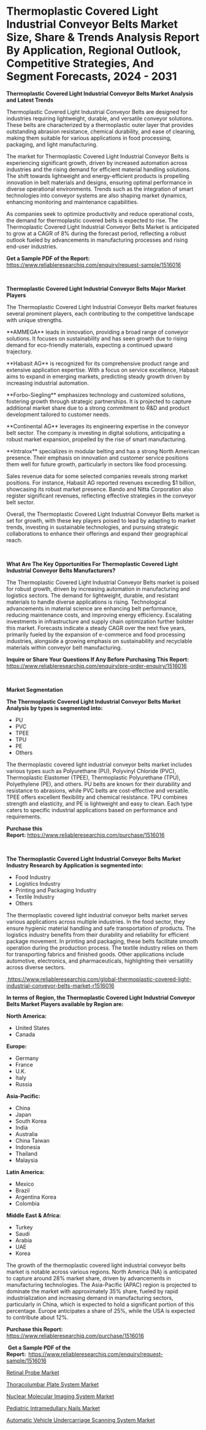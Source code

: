 <p><h1>Thermoplastic Covered Light Industrial Conveyor Belts Market Size, Share & Trends Analysis Report By Application, Regional Outlook, Competitive Strategies, And Segment Forecasts, 2024 - 2031</h1></p><p><strong>Thermoplastic Covered Light Industrial Conveyor Belts Market Analysis and Latest Trends</strong></p>
<p><p>Thermoplastic Covered Light Industrial Conveyor Belts are designed for industries requiring lightweight, durable, and versatile conveyor solutions. These belts are characterized by a thermoplastic outer layer that provides outstanding abrasion resistance, chemical durability, and ease of cleaning, making them suitable for various applications in food processing, packaging, and light manufacturing.</p><p>The market for Thermoplastic Covered Light Industrial Conveyor Belts is experiencing significant growth, driven by increased automation across industries and the rising demand for efficient material handling solutions. The shift towards lightweight and energy-efficient products is propelling innovation in belt materials and designs, ensuring optimal performance in diverse operational environments. Trends such as the integration of smart technologies into conveyor systems are also shaping market dynamics, enhancing monitoring and maintenance capabilities.</p><p>As companies seek to optimize productivity and reduce operational costs, the demand for thermoplastic covered belts is expected to rise. The Thermoplastic Covered Light Industrial Conveyor Belts Market is anticipated to grow at a CAGR of 8% during the forecast period, reflecting a robust outlook fueled by advancements in manufacturing processes and rising end-user industries.</p></p>
<p><strong>Get a Sample PDF of the Report:&nbsp;</strong> <a href="https://www.reliableresearchiq.com/enquiry/request-sample/1516016?utm_campaign=1732&utm_medium=2&utm_source=Github&utm_content=ia&utm_term=27102024&utm_id=thermoplastic-covered-light-industrial-conveyor-belts">https://www.reliableresearchiq.com/enquiry/request-sample/1516016</a></p>
<p>&nbsp;</p>
<p><strong>Thermoplastic Covered Light Industrial Conveyor Belts Major Market Players</strong></p>
<p><p>The Thermoplastic Covered Light Industrial Conveyor Belts market features several prominent players, each contributing to the competitive landscape with unique strengths.</p><p>**AMMEGA** leads in innovation, providing a broad range of conveyor solutions. It focuses on sustainability and has seen growth due to rising demand for eco-friendly materials, expecting a continued upward trajectory.</p><p>**Habasit AG** is recognized for its comprehensive product range and extensive application expertise. With a focus on service excellence, Habasit aims to expand in emerging markets, predicting steady growth driven by increasing industrial automation.</p><p>**Forbo-Siegling** emphasizes technology and customized solutions, fostering growth through strategic partnerships. It is projected to capture additional market share due to a strong commitment to R&D and product development tailored to customer needs.</p><p>**Continental AG** leverages its engineering expertise in the conveyor belt sector. The company is investing in digital solutions, anticipating a robust market expansion, propelled by the rise of smart manufacturing.</p><p>**Intralox** specializes in modular belting and has a strong North American presence. Their emphasis on innovation and customer service positions them well for future growth, particularly in sectors like food processing.</p><p>Sales revenue data for some selected companies reveals strong market positions. For instance, Habasit AG reported revenues exceeding $1 billion, showcasing its robust market presence. Bando and Nitta Corporation also register significant revenues, reflecting effective strategies in the conveyor belt sector.</p><p>Overall, the Thermoplastic Covered Light Industrial Conveyor Belts market is set for growth, with these key players poised to lead by adapting to market trends, investing in sustainable technologies, and pursuing strategic collaborations to enhance their offerings and expand their geographical reach.</p></p>
<p>&nbsp;</p>
<p><strong>What Are The Key Opportunities For Thermoplastic Covered Light Industrial Conveyor Belts Manufacturers?</strong></p>
<p><p>The Thermoplastic Covered Light Industrial Conveyor Belts market is poised for robust growth, driven by increasing automation in manufacturing and logistics sectors. The demand for lightweight, durable, and resistant materials to handle diverse applications is rising. Technological advancements in material science are enhancing belt performance, reducing maintenance costs, and improving energy efficiency. Escalating investments in infrastructure and supply chain optimization further bolster this market. Forecasts indicate a steady CAGR over the next five years, primarily fueled by the expansion of e-commerce and food processing industries, alongside a growing emphasis on sustainability and recyclable materials within conveyor belt manufacturing.</p></p>
<p><strong>Inquire or Share Your Questions If Any Before Purchasing This Report:</strong> <a href="https://www.reliableresearchiq.com/enquiry/pre-order-enquiry/1516016?utm_campaign=1732&utm_medium=2&utm_source=Github&utm_content=ia&utm_term=27102024&utm_id=thermoplastic-covered-light-industrial-conveyor-belts">https://www.reliableresearchiq.com/enquiry/pre-order-enquiry/1516016</a></p>
<p>&nbsp;</p>
<p><strong>Market Segmentation</strong></p>
<p><strong>The Thermoplastic Covered Light Industrial Conveyor Belts Market Analysis by types is segmented into:</strong></p>
<p><ul><li>PU</li><li>PVC</li><li>TPEE</li><li>TPU</li><li>PE</li><li>Others</li></ul></p>
<p><p>The thermoplastic covered light industrial conveyor belts market includes various types such as Polyurethane (PU), Polyvinyl Chloride (PVC), Thermoplastic Elastomer (TPEE), Thermoplastic Polyurethane (TPU), Polyethylene (PE), and others. PU belts are known for their durability and resistance to abrasions, while PVC belts are cost-effective and versatile. TPEE offers excellent flexibility and chemical resistance. TPU combines strength and elasticity, and PE is lightweight and easy to clean. Each type caters to specific industrial applications based on performance and requirements.</p></p>
<p><strong>Purchase this Report:&nbsp;</strong><a href="https://www.reliableresearchiq.com/purchase/1516016?utm_campaign=1732&utm_medium=2&utm_source=Github&utm_content=ia&utm_term=27102024&utm_id=thermoplastic-covered-light-industrial-conveyor-belts">https://www.reliableresearchiq.com/purchase/1516016</a></p>
<p>&nbsp;</p>
<p><strong>The Thermoplastic Covered Light Industrial Conveyor Belts Market Industry Research by Application is segmented into:</strong></p>
<p><ul><li>Food Industry</li><li>Logistics Industry</li><li>Printing and Packaging Industry</li><li>Textile Industry</li><li>Others</li></ul></p>
<p><p>The thermoplastic covered light industrial conveyor belts market serves various applications across multiple industries. In the food sector, they ensure hygienic material handling and safe transportation of products. The logistics industry benefits from their durability and reliability for efficient package movement. In printing and packaging, these belts facilitate smooth operation during the production process. The textile industry relies on them for transporting fabrics and finished goods. Other applications include automotive, electronics, and pharmaceuticals, highlighting their versatility across diverse sectors.</p></p>
<p><a href="https://www.reliableresearchiq.com/global-thermoplastic-covered-light-industrial-conveyor-belts-market-r1516016?utm_campaign=1732&utm_medium=2&utm_source=Github&utm_content=ia&utm_term=27102024&utm_id=thermoplastic-covered-light-industrial-conveyor-belts">&nbsp;https://www.reliableresearchiq.com/global-thermoplastic-covered-light-industrial-conveyor-belts-market-r1516016</a></p>
<p><strong>In terms of Region, the Thermoplastic Covered Light Industrial Conveyor Belts Market Players available by Region are:</strong></p>
<p>
    <p> <strong> North America: </strong>
        <ul>
            <li>United States</li>
            <li>Canada</li>
        </ul>
        </p> 
    <p> <strong> Europe: </strong>
        <ul>
            <li>Germany</li>
            <li>France</li>
            <li>U.K.</li>
            <li>Italy</li>
            <li>Russia</li>
        </ul>
        </p> 
    <p> <strong> Asia-Pacific: </strong>
        <ul>
            <li>China</li>
            <li>Japan</li>
            <li>South Korea</li>
            <li>India</li>
            <li>Australia</li>
            <li>China Taiwan</li>
            <li>Indonesia</li>
            <li>Thailand</li>
            <li>Malaysia</li>
        </ul>
        </p> 
    <p> <strong> Latin America: </strong>
        <ul>
            <li>Mexico</li>
            <li>Brazil</li>
            <li>Argentina Korea</li>
            <li>Colombia</li>
        </ul>
        </p> 
    <p> <strong> Middle East & Africa: </strong>
        <ul>
            <li>Turkey</li>
            <li>Saudi</li>
            <li>Arabia</li>
            <li>UAE</li>
            <li>Korea</li>
        </ul>
    </p>
    </p>
<p><p>The growth of the thermoplastic covered light industrial conveyor belts market is notable across various regions. North America (NA) is anticipated to capture around 28% market share, driven by advancements in manufacturing technologies. The Asia-Pacific (APAC) region is projected to dominate the market with approximately 35% share, fueled by rapid industrialization and increasing demand in manufacturing sectors, particularly in China, which is expected to hold a significant portion of this percentage. Europe anticipates a share of 25%, while the USA is expected to contribute about 12%.</p></p>
<p><strong>Purchase this Report: </strong><a href="https://www.reliableresearchiq.com/purchase/1516016?utm_campaign=1732&utm_medium=2&utm_source=Github&utm_content=ia&utm_term=27102024&utm_id=thermoplastic-covered-light-industrial-conveyor-belts">https://www.reliableresearchiq.com/purchase/1516016</a></p>
<p>&nbsp;<strong>Get a Sample PDF of the Report:&nbsp;&nbsp;</strong><a href="https://www.reliableresearchiq.com/enquiry/request-sample/1516016?utm_campaign=1732&utm_medium=2&utm_source=Github&utm_content=ia&utm_term=27102024&utm_id=thermoplastic-covered-light-industrial-conveyor-belts">https://www.reliableresearchiq.com/enquiry/request-sample/1516016</a></p>
<p><strong></strong></p>
<p><p><a href="https://www.linkedin.com/pulse/global-retinal-probe-market-analysis-key-trends-future-projections-qidyc?trk=public_post_embed_feed-article-content&utm_campaign=1732&utm_medium=2&utm_source=Github&utm_content=ia&utm_term=27102024&utm_id=thermoplastic-covered-light-industrial-conveyor-belts">Retinal Probe Market</a></p><p><a href="https://www.linkedin.com/pulse/unlocking-growth-potential-strategic-analysis-thoracolumbar-ig66c?trk=public_post_embed_feed-article-content&utm_campaign=1732&utm_medium=2&utm_source=Github&utm_content=ia&utm_term=27102024&utm_id=thermoplastic-covered-light-industrial-conveyor-belts">Thoracolumbar Plate System Market</a></p><p><a href="https://www.linkedin.com/pulse/global-nuclear-molecular-imaging-system-market-share-growth-m3sxe?trk=public_post_embed_feed-article-content&utm_campaign=1732&utm_medium=2&utm_source=Github&utm_content=ia&utm_term=27102024&utm_id=thermoplastic-covered-light-industrial-conveyor-belts">Nuclear Molecular Imaging System Market</a></p><p><a href="https://www.linkedin.com/pulse/global-pediatric-intramedullary-nails-market-trends-analysis-zhvzc?trk=public_post_embed_feed-article-content&utm_campaign=1732&utm_medium=2&utm_source=Github&utm_content=ia&utm_term=27102024&utm_id=thermoplastic-covered-light-industrial-conveyor-belts">Pediatric Intramedullary Nails Market</a></p><p><a href="https://github.com/JudyWalsh475/Market-Research-Report-List-1/blob/main/automatic-vehicle-undercarriage-scanning-system-market.md?utm_campaign=1732&utm_medium=2&utm_source=Github&utm_content=ia&utm_term=27102024&utm_id=thermoplastic-covered-light-industrial-conveyor-belts">Automatic Vehicle Undercarriage Scanning System Market</a></p></p>